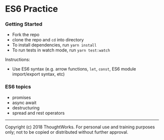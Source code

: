 # ES6 Practice 

### Getting Started
- Fork the repo
- clone the repo and `cd` into directory 
- To install dependencies, run `yarn install`
- To run tests in watch mode, run `yarn test:watch`

Instructions:
- Use ES6 syntax (e.g. arrow functions, `let`, `const`, ES6 module import/export syntax, etc)
### ES6 topics
- promises
- async await
- destructuring
- spread and rest operators


---
Copyright (c) 2018 ThoughtWorks. For personal use and training purposes only; not to be copied or distributed without further approval.
